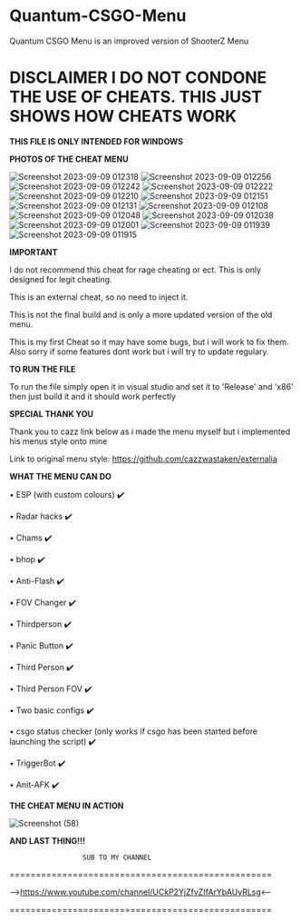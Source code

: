 # Quantum-CSGO-Menu
Quantum CSGO Menu is an improved version of ShooterZ Menu

# **DISCLAIMER I DO NOT CONDONE THE USE OF CHEATS. THIS JUST SHOWS HOW CHEATS WORK**

**THIS FILE IS ONLY INTENDED FOR WINDOWS**


**PHOTOS OF THE CHEAT MENU**

![Screenshot 2023-09-09 012318](https://github.com/MavenCoding157/Quantum-CSGO-Menu/assets/117538886/0a7e8186-7a47-4122-86a7-d97f099b7040)
![Screenshot 2023-09-09 012256](https://github.com/MavenCoding157/Quantum-CSGO-Menu/assets/117538886/31baf5ca-2ede-4183-812e-9e7389a76f05)
![Screenshot 2023-09-09 012242](https://github.com/MavenCoding157/Quantum-CSGO-Menu/assets/117538886/07c43e79-98d8-4e5b-a96a-e73d97265619)
![Screenshot 2023-09-09 012222](https://github.com/MavenCoding157/Quantum-CSGO-Menu/assets/117538886/81025fc8-6730-44de-bd04-72513696730c)
![Screenshot 2023-09-09 012210](https://github.com/MavenCoding157/Quantum-CSGO-Menu/assets/117538886/8a8c9a2d-155e-4202-bd07-cb0e967a3d56)
![Screenshot 2023-09-09 012151](https://github.com/MavenCoding157/Quantum-CSGO-Menu/assets/117538886/b3f9ce8b-41c9-4f23-99a9-88a8542c290b)
![Screenshot 2023-09-09 012131](https://github.com/MavenCoding157/Quantum-CSGO-Menu/assets/117538886/53a6f884-059f-4fcd-aeb7-040fac8f333e)
![Screenshot 2023-09-09 012108](https://github.com/MavenCoding157/Quantum-CSGO-Menu/assets/117538886/3cd18fac-1546-472a-be6e-7016bb82c5fd)
![Screenshot 2023-09-09 012048](https://github.com/MavenCoding157/Quantum-CSGO-Menu/assets/117538886/7ad6b4c6-d31b-48a5-848e-4ef4dabab871)
![Screenshot 2023-09-09 012038](https://github.com/MavenCoding157/Quantum-CSGO-Menu/assets/117538886/bcf487b4-9ee2-4c7e-b3d1-0d8bc16464e9)
![Screenshot 2023-09-09 012001](https://github.com/MavenCoding157/Quantum-CSGO-Menu/assets/117538886/923562e1-5ef3-456d-8c48-5e51a993aa37)
![Screenshot 2023-09-09 011939](https://github.com/MavenCoding157/Quantum-CSGO-Menu/assets/117538886/84528510-64cb-49cf-90a2-7e8d9669493d)
![Screenshot 2023-09-09 011915](https://github.com/MavenCoding157/Quantum-CSGO-Menu/assets/117538886/042179ba-d968-47e3-9092-dfded15acceb)


**IMPORTANT**

I do not recommend this cheat for rage cheating or ect. This is only designed for legit cheating.

This is an external cheat, so no need to inject it.

This is not the final build and is only a more updated version of the old menu.

This is my first Cheat so it may have some bugs, but i will work to fix them. Also sorry if some features dont work but i will try to update regulary.

**TO RUN THE FILE**

To run the file simply open it in visual studio and set it to 'Release' and 'x86' then just build it and it should work perfectly

**SPECIAL THANK YOU**

Thank you to cazz link below as i made the menu myself but i implemented his menus style onto mine

Link to original menu style: https://github.com/cazzwastaken/externalia

**WHAT THE MENU CAN DO**

• ESP (with custom colours) ✔️

• Radar hacks ✔️

• Chams ✔️

• bhop ✔️

• Anti-Flash ✔️

• FOV Changer ✔️

• Thirdperson ✔️

• Panic Button ✔️

• Third Person ✔️

• Third Person FOV ✔️

• Two basic configs ✔️

• csgo status checker (only works if csgo has been started before launching the script) ✔️

• TriggerBot ✔️

• Anit-AFK ✔️


**THE CHEAT MENU IN ACTION**

![Screenshot (58)](https://user-images.githubusercontent.com/117538886/213336510-41881677-32e2-4816-a336-14f2a4f744e0.png)


**AND LAST THING!!!**

                      SUB TO MY CHANNEL
==================================================

-->https://www.youtube.com/channel/UCkP2YjZfvZIfArYbAUyRLsg<--

==================================================
